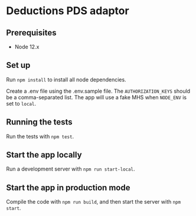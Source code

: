 # Deductions PDS adaptor

## Prerequisites

* Node 12.x

## Set up

Run `npm install` to install all node dependencies.

Create a .env file using the .env.sample file. The `AUTHORIZATION_KEYS` should be a comma-separated list. The app will 
use a fake MHS when `NODE_ENV` is set to `local`.

## Running the tests

Run the tests with `npm test`.

## Start the app locally

Run a development server with `npm run start-local`.

## Start the app in production mode

Compile the code with `npm run build`, and then start the server with `npm start`.
